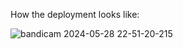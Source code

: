 How the deployment looks like:

![bandicam 2024-05-28 22-51-20-215](https://github.com/Mohamed-Abdirizak/Movie_Content_Based_Recommender_System/assets/63655278/dd9538b1-8e10-414f-8b1c-9e7adfb16ac4)
